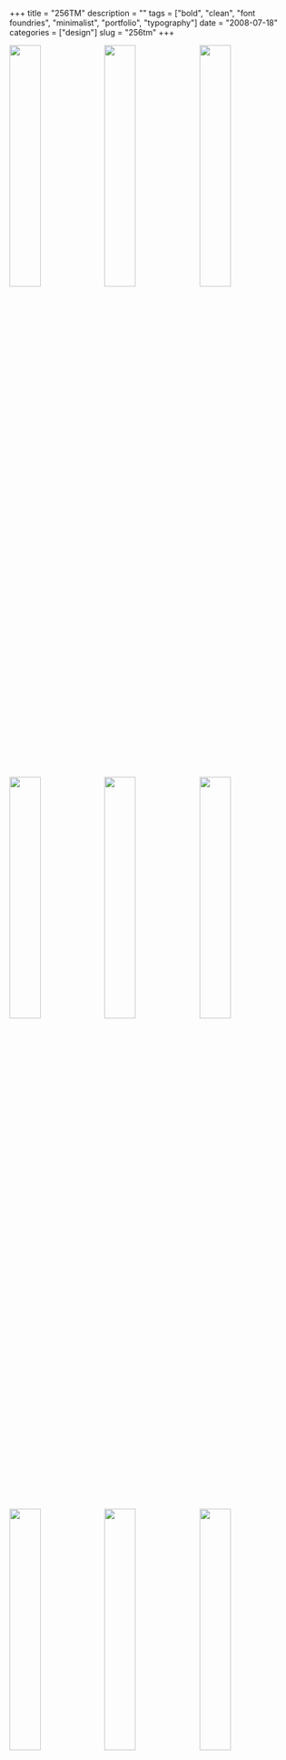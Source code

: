 +++
title = "256TM"
description = ""
tags = ["bold", "clean", "font foundries", "minimalist", "portfolio", "typography"]
date = "2008-07-18"
categories = ["design"]
slug = "256tm"
+++


<div id="screens-thumbs" class="clearfix mt1-5">
<a href="/media/design/256tm-1.jpg" class="group" rel="group"><img src="/media/design/256tm-1.png" alt="" class="thumb" style="width: 33%; max-width: 33%;padding: 0 1px 1px 0" /></a><a href="/media/design/256tm-2.jpg" class="group" rel="group"><img src="/media/design/256tm-2.png" alt="" class="thumb" style="width: 33%; max-width: 33%;padding: 0 1px 1px 0" /></a><a href="/media/design/256tm-3.jpg" class="group" rel="group"><img src="/media/design/256tm-3.png" alt="" class="thumb" style="width: 33%; max-width: 33%;padding: 0 1px 1px 0" /></a><a href="/media/design/256tm-4.jpg" class="group" rel="group"><img src="/media/design/256tm-4.png" alt="" class="thumb" style="width: 33%; max-width: 33%;padding: 0 1px 1px 0" /></a><a href="/media/design/256tm-5.jpg" class="group" rel="group"><img src="/media/design/256tm-5.png" alt="" class="thumb" style="width: 33%; max-width: 33%;padding: 0 1px 1px 0" /></a><a href="/media/design/256tm-6.jpg" class="group" rel="group"><img src="/media/design/256tm-6.png" alt="" class="thumb" style="width: 33%; max-width: 33%;padding: 0 1px 1px 0" /></a><a href="/media/design/256tm-7.jpg" class="group" rel="group"><img src="/media/design/256tm-7.png" alt="" class="thumb" style="width: 33%; max-width: 33%;padding: 0 1px 1px 0" /></a><a href="/media/design/256tm-8.jpg" class="group" rel="group"><img src="/media/design/256tm-8.png" alt="" class="thumb" style="width: 33%; max-width: 33%;padding: 0 1px 1px 0" /></a><a href="/media/design/256tm-9.jpg" class="group" rel="group"><img src="/media/design/256tm-9.png" alt="" class="thumb" style="width: 33%; max-width: 33%;padding: 0 1px 1px 0" /></a>
</div>   
<p>What could be more appropriate for a font foundry than to use its own large, capitalized type as the focus, form, and interface for the design. 25TM is modern, minimalist, and makes its statement firmly&#8212;type is the message, period.</p>
<p><a href="http://www.256tm.com/">http://www.256tm.com/</a></p>  
